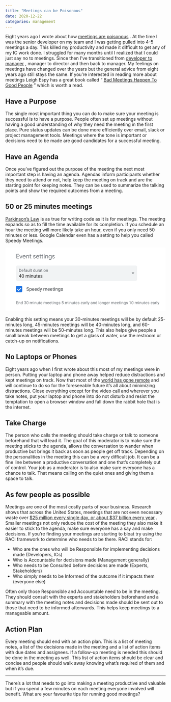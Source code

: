 ```yaml
---
title: "Meetings can be Poisonous"
date: 2020-12-22
categories: management
---
```


Eight years ago I wrote about how  [meetings are poisonous](/posts/meetings-are-poisonous/) . At the time I was the senior developer on my team and I was getting pulled into 4-5 meetings a day. This killed my productivity and made it difficult to get any of my IC work done. I struggled for many months until I realized that I could just say no to meetings. Since then I’ve transitioned from  [developer to manager](/posts/from-developer-to-manager/) , manager to director and then back to manager. My feelings on meetings have changed over the years but the general advice from eight years ago still stays the same. If you’re interested in reading more about meetings Leigh Espy has a great book called “ [Bad Meetings Happen To Good People](https://amzn.to/3riD8Oc) ” which is worth a read.

## Have a Purpose
The single most important thing you can do to make sure your meeting is successful is to have a purpose. People often set up meetings without having a good understanding of why they need the meeting in the first place. Pure status updates can be done more efficiently over email, slack or project management tools. Meetings where the tone is important or decisions need to be made are good candidates for a successful meeting.

## Have an Agenda
Once you’ve figured out the purpose of the meeting the next most important step is having an agenda. Agendas inform participants whether they need to attend or not, help keep the meeting on track and are the starting point for keeping notes. They can be used to summarize the talking points and show the required outcomes from a meeting.

## 50 or 25 minutes meetings
 [Parkinson’s Law](https://en.m.wikipedia.org/wiki/Parkinson%27s_law)  is as true for writing code as it is for meetings. The meeting expands so as to fill the time available for its completion. If you schedule an hour the meeting will more likely take an hour, even if you only need 50 minutes or less. Google Calendar even has a setting to help you called Speedy Meetings.

![Speed Meetings](speed-meetings.png)

Enabling this setting means your 30-minutes meetings will be by default 25-minutes long, 45-minutes meetings will be 40-minutes long, and 60-minutes meetings will be 50-minutes long. This also helps give people a small break between meetings to get a glass of water, use the restroom or catch-up on notifications.

## No Laptops or Phones
Eight years ago when I first wrote about this most of my meetings were in person. Putting your laptop and phone away helped reduce distractions and kept meetings on track. Now that most of the  [world has gone remote](https://www.forbes.com/sites/adigaskell/2020/07/08/are-we-entering-a-new-world-of-remote-work/?sh=6de114745959)  and will continue to do so for the foreseeable future it’s all about minimizing distractions. Close everything except for the video call and wherever you take notes, put your laptop and phone into do not disturb and resist the temptation to open a browser window and fall down the rabbit hole that is the internet.

## Take Charge
The person who calls the meeting should take charge or talk to someone beforehand that will lead it. The goal of this moderator is to make sure the meeting sticks to the agenda, allows the conversation to wander when productive but brings it back as soon as people get off track. Depending on the personalities in the meeting this can be a very difficult job. It can be a fine line between a productive conversation and one that’s completely out of control. Your job as a moderator is to also make sure everyone has a chance to talk. That means calling on the quiet ones and giving them a space to talk.

## As few people as possible
Meetings are one of the most costly parts of your business. Research shows that across the United States, meetings that are not even necessary waste over  [$25 million every single day, or about $37 billion every year](https://meetingking.com/37-billion-per-year-unnecessary-meetings-share/) . Smaller meetings not only reduce the cost of the meeting they also make it easier to stick to the agenda, make sure everyone has a say and make decisions. If you’re finding your meetings are starting to bloat try using the RACI framework to determine who needs to be there. RACI stands for:

* Who are the ones who will be Responsible for implementing decisions made (Developers, ICs)
* Who is Accountable for decisions made (Management generally)
* Who needs to be Consulted before decisions are made (Experts, Stakeholders)
* Who simply needs to be Informed of the outcome if it impacts them (everyone else)

Often only those Responsible and Accountable need to be in the meeting. They should consult with the experts and stakeholders beforehand and a summary with the meeting notes and decisions made should be sent out to those that need to be informed afterwards. This helps keep meetings to a manageable amount.

## Action Plan

Every meeting should end with an action plan. This is a list of meeting notes, a list of the decisions made in the meeting and a list of action items with due dates and assignees. If a follow-up meeting is needed this should be done in the meeting as well. This list of action items should be clear and concise and people should walk away knowing what’s required of them and when it’s due.

---

There’s a lot that needs to go into making a meeting productive and valuable but if you spend a few minutes on each meeting everyone involved will benefit. What are your favourite tips for running good meetings?
